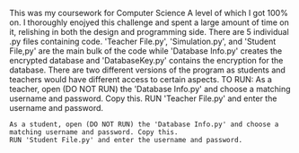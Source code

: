 This was my coursework for Computer Science A level of which I got 100% on. I thoroughly enojyed this challenge and spent a large amount of time on it, relishing in both the design and programming side. 
There are 5 individual .py files containing code. 'Teacher File.py', 'Simulation.py', and 'Student File,py' are the main bulk of the code while 'Database Info.py' creates the encrypted database and 'DatabaseKey.py' contains the encryption for the database.
There are two different versions of the program as students and teachers would have different access to certain aspects. 
TO RUN:
    As a teacher, open (DO NOT RUN) the 'Database Info.py' and choose a matching username and password. Copy this.
    RUN 'Teacher File.py' and enter the username and password.
    
    As a student, open (DO NOT RUN) the 'Database Info.py' and choose a matching username and password. Copy this.
    RUN 'Student File.py' and enter the username and password. 
    
    
